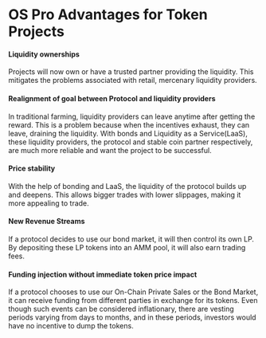 # OS Pro Advantages for Token Projects

#### Liquidity ownerships

Projects will now own or have a trusted partner providing the liquidity. This mitigates the problems associated with retail, mercenary liquidity providers.

#### **Realignment of goal between Protocol and liquidity providers**

In traditional farming, liquidity providers can leave anytime after getting the reward. This is a problem because when the incentives exhaust, they can leave, draining the liquidity. With bonds and Liquidity as a Service(LaaS), these liquidity providers, the protocol and stable coin partner respectively, are much more reliable and want the project to be successful.

#### Price stability

With the help of bonding and LaaS, the liquidity of the protocol builds up and deepens. This allows bigger trades with lower slippages, making it more appealing to trade.

#### **New Revenue Streams**

If a protocol decides to use our bond market, it will then control its own LP. By depositing these LP tokens into an AMM pool, it will also earn trading fees.

#### **Funding injection without immediate token price impact**

If a protocol chooses to use our On-Chain Private Sales or the Bond Market, it can receive funding from different parties in exchange for its tokens. Even though such events can be considered inflationary, there are vesting periods varying from days to months, and in these periods, investors would have no incentive to dump the tokens.
